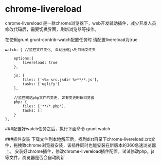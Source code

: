 chrome-livereload
=================

chrome-livereload 是一款chrome浏览器下，web开发辅助插件，减少开发人员修改代码后，需要切换界面，刷新浏览器等操作。

在使用grunt grunt-contrib-watch配置任务时 请配置livereload为true

    watch: { //监控文件变化, 自动压缩js到目标文件夹

        options:{
            livereload: true
        },

        js: {
            files: ['<%= src.jsdir %>**/*.js'],
            tasks: ['uglify']
        },

        //监控网站php文件的变更, 如有变更刷新浏览器
        php: {
            files: ['**/*.php'],
            tasks: []
        }
    },

###配置好watch任务之后，执行下面命令
    grunt watch

###插件安装
下载文件到本地解压后，找到dist目录下chrome-livereload.crx文件，拖拽致chrome浏览器安装，该插件同时也能安装在新版本的360急速浏览器上。
安装好chrome插件，修改chrome-livereload插件配置，试试修改php，js等文件，浏览器是否会自动刷新